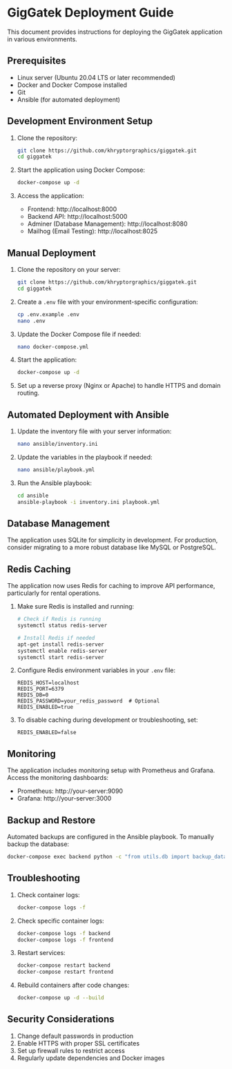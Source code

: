 # GigGatek Deployment Guide

This document provides instructions for deploying the GigGatek application in various environments.

## Prerequisites

- Linux server (Ubuntu 20.04 LTS or later recommended)
- Docker and Docker Compose installed
- Git
- Ansible (for automated deployment)

## Development Environment Setup

1. Clone the repository:
   ```bash
   git clone https://github.com/khryptorgraphics/giggatek.git
   cd giggatek
   ```

2. Start the application using Docker Compose:
   ```bash
   docker-compose up -d
   ```

3. Access the application:
   - Frontend: http://localhost:8000
   - Backend API: http://localhost:5000
   - Adminer (Database Management): http://localhost:8080
   - Mailhog (Email Testing): http://localhost:8025

## Manual Deployment

1. Clone the repository on your server:
   ```bash
   git clone https://github.com/khryptorgraphics/giggatek.git
   cd giggatek
   ```

2. Create a `.env` file with your environment-specific configuration:
   ```bash
   cp .env.example .env
   nano .env
   ```

3. Update the Docker Compose file if needed:
   ```bash
   nano docker-compose.yml
   ```

4. Start the application:
   ```bash
   docker-compose up -d
   ```

5. Set up a reverse proxy (Nginx or Apache) to handle HTTPS and domain routing.

## Automated Deployment with Ansible

1. Update the inventory file with your server information:
   ```bash
   nano ansible/inventory.ini
   ```

2. Update the variables in the playbook if needed:
   ```bash
   nano ansible/playbook.yml
   ```

3. Run the Ansible playbook:
   ```bash
   cd ansible
   ansible-playbook -i inventory.ini playbook.yml
   ```

## Database Management

The application uses SQLite for simplicity in development. For production, consider migrating to a more robust database like MySQL or PostgreSQL.

## Redis Caching

The application now uses Redis for caching to improve API performance, particularly for rental operations.

1. Make sure Redis is installed and running:
   ```bash
   # Check if Redis is running
   systemctl status redis-server
   
   # Install Redis if needed
   apt-get install redis-server
   systemctl enable redis-server
   systemctl start redis-server
   ```

2. Configure Redis environment variables in your `.env` file:
   ```
   REDIS_HOST=localhost
   REDIS_PORT=6379
   REDIS_DB=0
   REDIS_PASSWORD=your_redis_password  # Optional
   REDIS_ENABLED=true
   ```

3. To disable caching during development or troubleshooting, set:
   ```
   REDIS_ENABLED=false
   ```

## Monitoring

The application includes monitoring setup with Prometheus and Grafana. Access the monitoring dashboards:
- Prometheus: http://your-server:9090
- Grafana: http://your-server:3000

## Backup and Restore

Automated backups are configured in the Ansible playbook. To manually backup the database:

```bash
docker-compose exec backend python -c "from utils.db import backup_database; backup_database()"
```

## Troubleshooting

1. Check container logs:
   ```bash
   docker-compose logs -f
   ```

2. Check specific container logs:
   ```bash
   docker-compose logs -f backend
   docker-compose logs -f frontend
   ```

3. Restart services:
   ```bash
   docker-compose restart backend
   docker-compose restart frontend
   ```

4. Rebuild containers after code changes:
   ```bash
   docker-compose up -d --build
   ```

## Security Considerations

1. Change default passwords in production
2. Enable HTTPS with proper SSL certificates
3. Set up firewall rules to restrict access
4. Regularly update dependencies and Docker images
